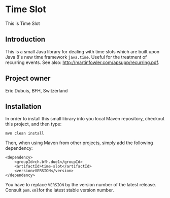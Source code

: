 # Time Slot

This is Time Slot

## Introduction

This is a small Java library for dealing with time slots which are built upon Java 8's new time framework ```java.time```. Useful for the treatment of recurring events. See also:
http://martinfowler.com/apsupp/recurring.pdf.

## Project owner

Eric Dubuis, BFH, Switzerland

## Installation

In order to install this small library into you local Maven repository, checkout this project, and then type:

```
mvn clean install
```

Then, when using Maven from other projects, simply add the following dependency:

```
<dependency>
    <groupId>ch.bfh.due1</groupId>
    <artifactId>time-slot</artifactId>
    <version>VERSION</version>
</dependency>
```

You have to replace `VERSION` by the version number of the latest release. Consult `pom.xml`for the latest stable version number.
